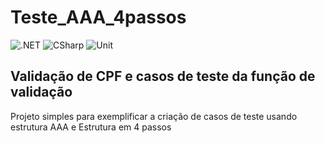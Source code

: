 <h1>Teste_AAA_4passos</h1>

![.NET](https://img.shields.io/badge/.NET-5C2D91?style=for-the-badge&logo=.net&logoColor=white)
![CSharp](https://img.shields.io/badge/C%23-239120?style=for-the-badge&logo=c-sharp&logoColor=white)
![Unit](https://img.shields.io/badge/testing%20library-323330?style=for-the-badge&logo=testing-library&logoColor=red)

<h2>Validação de CPF e casos de teste da função de validação</h2>
<p>Projeto simples para exemplificar a criação de casos de teste usando estrutura AAA e Estrutura em 4 passos</p>

